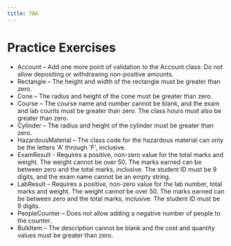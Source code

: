 ```yaml
---
title: TBA
---
```

# Practice Exercises

* Account – Add one more point of validation to the Account class: Do not allow depositing or withdrawing non-positive amounts.
* Rectangle – The height and width of the rectangle must be greater than zero.
* Cone – The radius and height of the cone must be greater than zero.
* Course – The course name and number cannot be blank, and the exam and lab counts must be greater than zero. The class hours must also be greater than zero.
* Cylinder – The radius and height of the cylinder must be greater than zero.
* HazardousMaterial – The class code for the hazardous material can only be the letters 'A' through 'F', inclusive.
* ExamResult - Requires a positive, non-zero value for the total marks and weight. The weight cannot be over 50. The marks earned can be between zero and the total marks, inclusive. The student ID must be 9 digits, and the exam name cannot be an empty string.
* LabResult – Requires a positive, non-zero value for the lab number, total marks and weight. The weight cannot be over 50. The marks earned can be between zero and the total marks, inclusive. The student ID must be 9 digits.
* PeopleCounter – Does not allow adding a negative number of people to the counter.
* BulkItem – The description cannot be blank and the cost and quantity values must be greater than zero.
